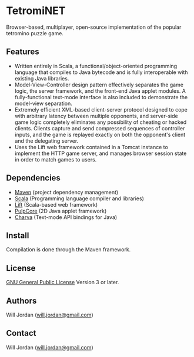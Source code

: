 # TetromiNET

Browser-based, multiplayer, open-source implementation of the popular tetromino puzzle game.

## Features

- Written entirely in Scala, a functional/object-oriented programming language that compiles to Java bytecode and is fully interoperable with existing Java libraries.
- Model-View-Controller design pattern effectively separates the game logic, the server framework, and the front-end Java applet modules. A fully-functional text-mode interface is also included to demonstrate the model-view separation.
- Extremely efficient XML-based client-server protocol designed to cope with arbitrary latency between multiple opponents, and server-side game logic completely eliminates any possibility of cheating or hacked clients. Clients capture and send compressed sequences of controller inputs, and the game is replayed exactly on both the opponent's client and the delegating server.
- Uses the Lift web framework contained in a Tomcat instance to implement the HTTP game server, and manages browser session state in order to match games to users.

## Dependencies

- [Maven](http://maven.apache.org/) (project dependency management)
- [Scala](http://www.scala-lang.org/) (Programming language compiler and libraries)
- [Lift](http://liftweb.net) (Scala-based web framework)
- [PulpCore](https://code.google.com/p/pulpcore/) (2D Java applet framework)
- [Charva](http://www.pitman.co.za/projects/charva/index.html) (Text-mode API bindings for Java)

## Install

Compilation is done through the Maven framework.

## License

[GNU General Public License](http://www.gnu.org/licenses/) Version 3 or later.

## Authors

Will Jordan (will.jordan@gmail.com)

## Contact

Will Jordan (will.jordan@gmail.com)
